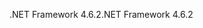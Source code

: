 <span data-ttu-id="41b52-101">.NET Framework 4.6.2</span><span class="sxs-lookup"><span data-stu-id="41b52-101">.NET Framework 4.6.2</span></span>